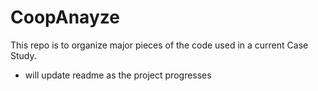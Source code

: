 # CoopAnayze

This repo is to organize major pieces of the code used in a current Case Study.


- will update readme as the project progresses 
